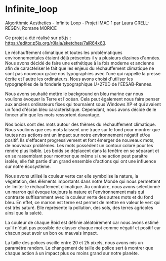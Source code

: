 # Infinite_loop
Algorithmic Aesthetics - Infinite Loop - Projet IMAC 1 par Laura GRELL-REGEN, Romane MORICE

Ce projet a été réalisé sur p5.js : https://editor.p5js.org/r0lala/sketches/7alR64x63.

Le réchauffement climatique et toutes les problématiques environnementales étaient déjà présentes il y a plusieurs dizaines d'années. Nous avons décidé de faire une esthétique à la fois moderne et ancienne afin de caractériser le fait que les enjeux du réchauffement climatique ne sont pas nouveaux grâce nos typographies avec l'une qui rappelle la presse écrite et l'autre les ordinateurs. Nous avons choisi d'utiliser les typographies de la fonderie typographique U+270D de l’EESAB-Rennes.

Nous avons souhaité mettre le background en bleu marine car nous voulions évoquer la Terre et l'océan. Cela peut également nous faire penser aux anciens ordinateurs fixes qui tournaient sous Windows XP et qui avaient un fond d'écran bleu caractéristique. Cependant, nous avons décidé de le foncer afin que les mots ressortent davantage. 

Nos boids sont des mots autour des thèmes du réchauffement climatique. Nous voulions que ces mots laissent une trace sur le fond pour montrer que toutes nos actions ont un impact sur notre environnement négatif et/ou positif. Ils s'effacent progressivement et font émerger de nouveaux mots, de nouveaux problèmes. Les mots possèdent un contour coloré pour les rendre plus lisible. Les boids se déplacent dans la fenêtre en se séparant et en se rassemblant pour montrer que même si une action peut paraître isolée, elle fait partie d'un grand ensemble d'actions qui ont une influence sur notre écosystème.

Nous avons utilisé la couleur verte car elle symbolise la nature, la végétation, des éléments importants dans notre Monde qui nous permettent de limiter le réchauffement climatique. Au contraire, nous avons sélectionné un marron qui évoque toujours la nature et l'environnement mais qui contraste suffisamment avec la couleur verte des autres mots et du fond bleu. En effet, ce marron est terne est permet de mettre en valeur le vert qui est très saturé. Elle représente la pollution, des sols, des terres agricoles ainsi que la saleté. 

La couleur de chaque Boid est définie aléatoirement car nous avons estimé qu'il n'était pas possible de classer chaque mot comme négatif et positif car chacun peut avoir un bon ou mauvais impact.

La taille des polices oscille entre 20 et 25 pixels, nous avons mis un paramètre random. Le changement de taille de police sert à montrer que chaque action à un impact plus ou moins grand sur notre planète.
